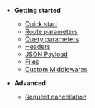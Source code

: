 * **Getting started**
    * [Quick start](/getting-started/quick-start.md)
    * [Route parameters](/getting-started/route-params.md)
    * [Query parameters](/getting-started/query-params.md)
    * [Headers](/getting-started/headers.md)
    * [JSON Payload](/getting-started/json-payload.md)
    * [Files](/getting-started/files.md)
    * [Custom Middlewares](/getting-started/middlewares.md)

* **Advanced**
    * [Request cancellation](/advanced/cancellation.md)